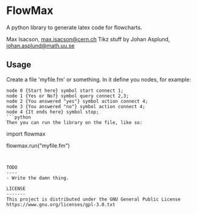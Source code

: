 FlowMax
=======

A python library to generate latex code for flowcharts.

Max Isacson, max.isacson@cern.ch
Tikz stuff by Johan Asplund, johan.asplund@math.uu.se

Usage
-----
Create a file 'myfile.fm' or something. In it define you nodes, for example:
```
node 0 {Start here} symbol start connect 1;
node 1 {Yes or No?} symbol query connect 2,3;
node 2 {You answered "yes"} symbol action connect 4;
node 3 {You answered "no"} symbol action connect 4;
node 4 {It ends here} symbol stop;
```python
Then you can run the library on the file, like so:
```
import flowmax

flowmax.run("myfile.fm")
```


TODO
----
- Write the damn thing.

LICENSE
-------
This project is distributed under the GNU General Public License https://www.gnu.org/licenses/gpl-3.0.txt
